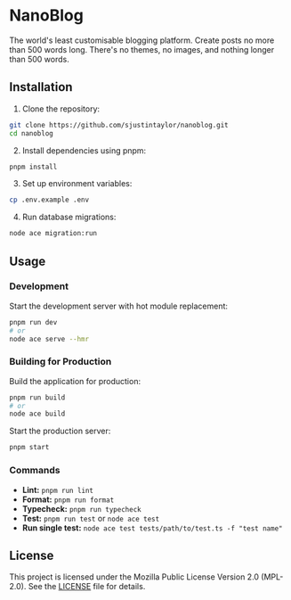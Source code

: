 # NanoBlog

The world's least customisable blogging platform. Create posts no more than 500 words long. There's no themes, no images, and nothing longer than 500 words.

## Installation

1. Clone the repository:

```bash
git clone https://github.com/sjustintaylor/nanoblog.git
cd nanoblog
```

2. Install dependencies using pnpm:

```bash
pnpm install
```

3. Set up environment variables:

```bash
cp .env.example .env
```

4. Run database migrations:

```bash
node ace migration:run
```

## Usage

### Development

Start the development server with hot module replacement:

```bash
pnpm run dev
# or
node ace serve --hmr
```

### Building for Production

Build the application for production:

```bash
pnpm run build
# or
node ace build
```

Start the production server:

```bash
pnpm start
```

### Commands

- **Lint:** `pnpm run lint`
- **Format:** `pnpm run format`
- **Typecheck:** `pnpm run typecheck`
- **Test:** `pnpm run test` or `node ace test`
- **Run single test:** `node ace test tests/path/to/test.ts -f "test name"`

## License

This project is licensed under the Mozilla Public License Version 2.0 (MPL-2.0). See the [LICENSE](LICENSE) file for details.
